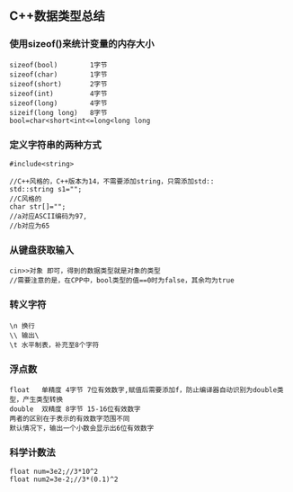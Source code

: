 ## C++数据类型总结  

###  使用sizeof()来统计变量的内存大小
```
sizeof(bool)        1字节
sizeof(char)        1字节
sizeof(short)       2字节
sizeof(int)         4字节
sizeof(long)        4字节
sizeif(long long)   8字节
bool=char<short<int<=long<long long 
```

### 定义字符串的两种方式

```
#include<string>

//C++风格的，C++版本为14，不需要添加string，只需添加std::
std::string s1="";
//C风格的
char str[]="";
//a对应ASCII编码为97,
//b对应为65
```

### 从键盘获取输入
```
cin>>对象 即可，得到的数据类型就是对象的类型
//需要注意的是，在CPP中，bool类型的值==0时为false，其余均为true
```

### 转义字符
```
\n 换行
\\ 输出\
\t 水平制表，补充至8个字符
```

### 浮点数
```
float   单精度 4字节 7位有效数字,赋值后需要添加f，防止编译器自动识别为double类型，产生类型转换
double  双精度 8字节 15-16位有效数字
两者的区别在于表示的有效数字范围不同
默认情况下，输出一个小数会显示出6位有效数字
```

### 科学计数法
```
float num=3e2;//3*10^2
float num2=3e-2;//3*(0.1)^2
```